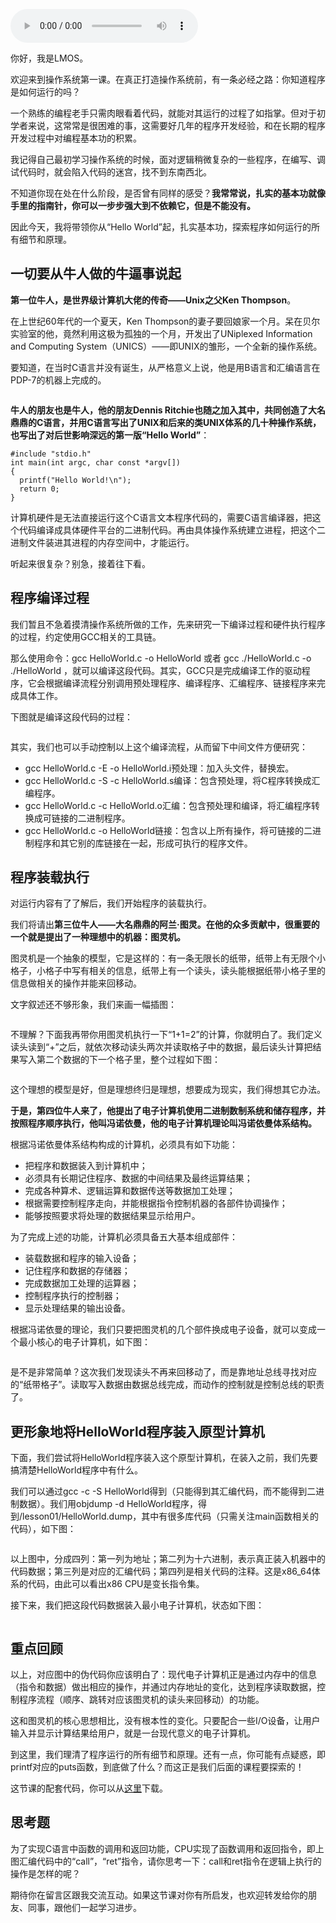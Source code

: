 <audio title="01 _ 程序的运行过程：从代码到机器运行" src="https://static001.geekbang.org/resource/audio/56/d8/564366b21406b6d32c86b4ecdbc984d8.mp3" controls="controls"></audio> 
<p>你好，我是LMOS。</p><p>欢迎来到操作系统第一课。在真正打造操作系统前，有一条必经之路：你知道程序是如何运行的吗？</p><p>一个熟练的编程老手只需肉眼看着代码，就能对其运行的过程了如指掌。但对于初学者来说，这常常是很困难的事，这需要好几年的程序开发经验，和在长期的程序开发过程中对编程基本功的积累。</p><p>我记得自己最初学习操作系统的时候，面对逻辑稍微复杂的一些程序，在编写、调试代码时，就会陷入代码的迷宫，找不到东南西北。</p><p>不知道你现在处在什么阶段，是否曾有同样的感受？<strong>我常常说，扎实的基本功就像手里的指南针，你可以一步步强大到不依赖它，但是不能没有。</strong></p><p>因此今天，我将带领你从“Hello World”起，扎实基本功，探索程序如何运行的所有细节和原理。</p><h2>一切要从牛人做的牛逼事说起</h2><p><strong>第一位牛人，是世界级计算机大佬的传奇——Unix之父Ken Thompson</strong>。</p><p>在上世纪60年代的一个夏天，Ken Thompson的妻子要回娘家一个月。呆在贝尔实验室的他，竟然利用这极为孤独的一个月，开发出了UNiplexed Information and Computing System（UNICS）——即UNIX的雏形，一个全新的操作系统。</p><p>要知道，在当时C语言并没有诞生，从严格意义上说，他是用B语言和汇编语言在PDP-7的机器上完成的。</p><!-- [[[read_end]]] --><p><img src="https://static001.geekbang.org/resource/image/41/56/418b94aed8aab2abf6538a103d9f2856.png" alt=""></p><p><strong>牛人的朋友也是牛人，他的朋友Dennis Ritchie也随之加入其中，共同创造了大名鼎鼎的C语言，并用C语言写出了UNIX和后来的类UNIX体系的几十种操作系统，也写出了对后世影响深远的第一版“Hello World”</strong>：</p><pre><code>#include &quot;stdio.h&quot;
int main(int argc, char const *argv[])
{
  printf(&quot;Hello World!\n&quot;);
  return 0;
}
</code></pre><p>计算机硬件是无法直接运行这个C语言文本程序代码的，需要C语言编译器，把这个代码编译成具体硬件平台的二进制代码。再由具体操作系统建立进程，把这个二进制文件装进其进程的内存空间中，才能运行。</p><p>听起来很复杂？别急，接着往下看。</p><h2>程序编译过程</h2><p>我们暂且不急着摸清操作系统所做的工作，先来研究一下编译过程和硬件执行程序的过程，约定使用GCC相关的工具链。</p><p>那么使用命令：gcc HelloWorld.c -o HelloWorld 或者 gcc ./HelloWorld.c -o ./HelloWorld ，就可以编译这段代码。其实，GCC只是完成编译工作的驱动程序，它会根据编译流程分别调用预处理程序、编译程序、汇编程序、链接程序来完成具体工作。</p><p>下图就是编译这段代码的过程：</p><p><img src="https://static001.geekbang.org/resource/image/f2/4a/f2b10135ed52436888a793327e4d5a4a.jpg" alt="" title="HelloWorld编译流程"></p><p>其实，我们也可以手动控制以上这个编译流程，从而留下中间文件方便研究：</p><ul>
<li>gcc HelloWorld.c -E -o  HelloWorld.i预处理：加入头文件，替换宏。</li>
<li>gcc HelloWorld.c -S -c HelloWorld.s编译：包含预处理，将C程序转换成汇编程序。</li>
<li>gcc HelloWorld.c -c HelloWorld.o汇编：包含预处理和编译，将汇编程序转换成可链接的二进制程序。</li>
<li>gcc HelloWorld.c -o HelloWorld链接：包含以上所有操作，将可链接的二进制程序和其它别的库链接在一起，形成可执行的程序文件。</li>
</ul><h2>程序装载执行</h2><p>对运行内容有了了解后，我们开始程序的装载执行。</p><p>我们将请出<strong>第三位牛人——大名鼎鼎的阿兰·图灵。在他的众多贡献中，很重要的一个就是提出了一种理想中的机器：图灵机。</strong></p><p>图灵机是一个抽象的模型，它是这样的：有一条无限长的纸带，纸带上有无限个小格子，小格子中写有相关的信息，纸带上有一个读头，读头能根据纸带小格子里的信息做相关的操作并能来回移动。</p><p>文字叙述还不够形象，我们来画一幅插图：</p><p><img src="https://static001.geekbang.org/resource/image/69/7d/6914497643dbb0aaefffc32b865dcf7d.png" alt=""></p><p>不理解？下面我再带你用图灵机执行一下“1+1=2”的计算，你就明白了。我们定义读头读到“+”之后，就依次移动读头两次并读取格子中的数据，最后读头计算把结果写入第二个数据的下一个格子里，整个过程如下图：</p><p><img src="https://static001.geekbang.org/resource/image/43/87/43812abfe104d6885815825f07622e87.jpg" alt="" title="图灵机计算过程演示"></p><p>这个理想的模型是好，但是理想终归是理想，想要成为现实，我们得想其它办法。</p><p><strong>于是，第四位牛人来了，他提出了电子计算机使用二进制数制系统和储存程序，并按照程序顺序执行，他叫冯诺依曼，他的电子计算机理论叫冯诺依曼体系结构。</strong></p><p>根据冯诺依曼体系结构构成的计算机，必须具有如下功能：</p><ul>
<li>把程序和数据装入到计算机中；</li>
<li>必须具有长期记住程序、数据的中间结果及最终运算结果；</li>
<li>完成各种算术、逻辑运算和数据传送等数据加工处理；</li>
<li>根据需要控制程序走向，并能根据指令控制机器的各部件协调操作；</li>
<li>能够按照要求将处理的数据结果显示给用户。</li>
</ul><p>为了完成上述的功能，计算机必须具备五大基本组成部件：</p><ul>
<li>装载数据和程序的输入设备；</li>
<li>记住程序和数据的存储器；</li>
<li>完成数据加工处理的运算器；</li>
<li>控制程序执行的控制器；</li>
<li>显示处理结果的输出设备。</li>
</ul><p>根据冯诺依曼的理论，我们只要把图灵机的几个部件换成电子设备，就可以变成一个最小核心的电子计算机，如下图：</p><p><img src="https://static001.geekbang.org/resource/image/bd/26/bde34df011c397yy42dc00fe6bd35226.jpg" alt=""></p><p>是不是非常简单？这次我们发现读头不再来回移动了，而是靠地址总线寻找对应的“纸带格子”。读取写入数据由数据总线完成，而动作的控制就是控制总线的职责了。</p><h2>更形象地将HelloWorld程序装入原型计算机</h2><p>下面，我们尝试将HelloWorld程序装入这个原型计算机，在装入之前，我们先要搞清楚HelloWorld程序中有什么。</p><p>我们可以通过gcc -c -S HelloWorld得到（只能得到其汇编代码，而不能得到二进制数据）。我们用objdump -d HelloWorld程序，得到/lesson01/HelloWorld.dump，其中有很多库代码（只需关注main函数相关的代码），如下图：</p><p><img src="https://static001.geekbang.org/resource/image/39/14/3991a042107b90612122b14596c65614.jpeg" alt=""></p><p>以上图中，分成四列：第一列为地址；第二列为十六进制，表示真正装入机器中的代码数据；第三列是对应的汇编代码；第四列是相关代码的注释。这是x86_64体系的代码，由此可以看出x86 CPU是变长指令集。</p><p>接下来，我们把这段代码数据装入最小电子计算机，状态如下图：</p><p><img src="https://static001.geekbang.org/resource/image/5d/6e/5d4889e7bf20e670ee71cc9b6285c96e.jpg" alt="" title="PS：上图内存条中，一个小格子中只要一个字节，但是 [br] 图中放的字节数目不等，这是为了方便阅读，不然图要画得很大。"></p><h2>重点回顾</h2><p>以上，对应图中的伪代码你应该明白了：现代电子计算机正是通过内存中的信息（指令和数据）做出相应的操作，并通过内存地址的变化，达到程序读取数据，控制程序流程（顺序、跳转对应该图灵机的读头来回移动）的功能。</p><p>这和图灵机的核心思想相比，没有根本性的变化。只要配合一些I/O设备，让用户输入并显示计算结果给用户，就是一台现代意义的电子计算机。</p><p>到这里，我们理清了程序运行的所有细节和原理。还有一点，你可能有点疑惑，即printf对应的puts函数，到底做了什么？而这正是我们后面的课程要探索的！</p><p>这节课的<span class="orange">配套代码</span>，你可以从<a href="https://gitee.com/lmos/cosmos/tree/master/lesson01/HelloWorld">这里</a>下载。</p><h2>思考题</h2><p>为了实现C语言中函数的调用和返回功能，CPU实现了函数调用和返回指令，即上图汇编代码中的“call”，“ret”指令，请你思考一下：call和ret指令在逻辑上执行的操作是怎样的呢？</p><p>期待你在留言区跟我交流互动。如果这节课对你有所启发，也欢迎转发给你的朋友、同事，跟他们一起学习进步。</p>